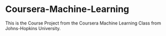 # Coursera-Machine-Learning

This is the Course Project from the Coursera Machine Learning Class from Johns-Hopkins University.
